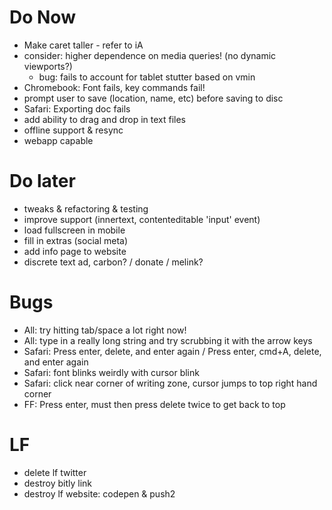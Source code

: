 # Do Now
- Make caret taller - refer to iA
- consider: higher dependence on media queries! (no dynamic viewports?)
  - bug: fails to account for tablet stutter based on vmin
- Chromebook: Font fails, key commands fail!
- prompt user to save (location, name, etc) before saving to disc
- Safari: Exporting doc fails
- add ability to drag and drop in text files
- offline support & resync
- webapp capable

# Do later
- tweaks & refactoring & testing
- improve support (innertext, contenteditable 'input' event)
- load fullscreen in mobile
- fill in extras (social meta)
- add info page to website
- discrete text ad, carbon? / donate / melink?

# Bugs
- All: try hitting tab/space a lot right now!
- All: type in a really long string and try scrubbing it with the arrow keys
- Safari: Press enter, delete, and enter again / Press enter, cmd+A, delete, and enter again
- Safari: font blinks weirdly with cursor blink
- Safari: click near corner of writing zone, cursor jumps to top right hand corner
- FF: Press enter, must then press delete twice to get back to top

# LF
- delete lf twitter
- destroy bitly link
- destroy lf website: codepen & push2

